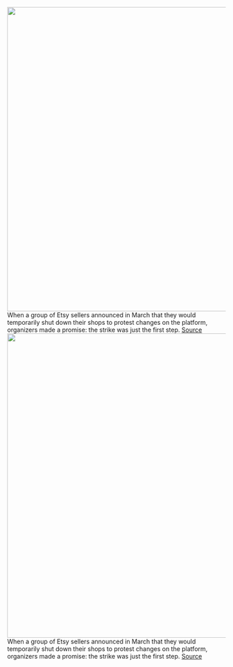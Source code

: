 <img src='https://cdn.vox-cdn.com/thumbor/1r937xiIlRpIDgT1zs95mhCf8po=/0x0:2040x1360/1200x800/filters:focal(857x517:1183x843)/cdn.vox-cdn.com/uploads/chorus_image/image/71307997/acastro_STK091_01.0.jpg' width='700px' /><br/>
When a group of Etsy sellers announced in March that they would temporarily shut down their shops to protest changes on the platform, organizers made a promise: the strike was just the first step.
<a href='https://www.theverge.com/2022/8/31/23330758/etsy-strike-boycott-indie-sellers-guild-union-fee-increase'> Source <a/><img src='https://cdn.vox-cdn.com/thumbor/1r937xiIlRpIDgT1zs95mhCf8po=/0x0:2040x1360/1200x800/filters:focal(857x517:1183x843)/cdn.vox-cdn.com/uploads/chorus_image/image/71307997/acastro_STK091_01.0.jpg' width='700px' /><br/>
When a group of Etsy sellers announced in March that they would temporarily shut down their shops to protest changes on the platform, organizers made a promise: the strike was just the first step.
<a href='https://www.theverge.com/2022/8/31/23330758/etsy-strike-boycott-indie-sellers-guild-union-fee-increase'> Source <a/>
